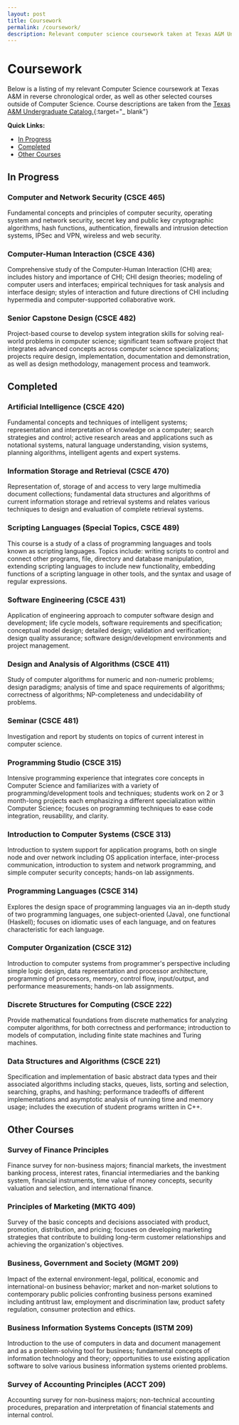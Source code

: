 ```yaml
---
layout: post
title: Coursework
permalink: /coursework/
description: Relevant computer science coursework taken at Texas A&M University.
---
```

# Coursework

Below is a listing of my relevant Computer Science coursework at Texas A&M in
reverse chronological order, as well as other selected courses outside of Computer
Science. Course descriptions are taken from the [Texas A&M Undergraduate
Catalog.](http://catalog.tamu.edu/undergraduate/engineering/computer-science/#coursestext){:target="_ blank"}

**Quick Links:**
 - [In Progress](#in-progress)
 - [Completed](#completed)
 - [Other Courses](#other-courses)

## In Progress

### Computer and Network Security (CSCE 465)
Fundamental concepts and principles of computer security, operating system and
network security, secret key and public key cryptographic algorithms, hash
functions, authentication, firewalls and intrusion detection systems, IPSec and
VPN, wireless and web security.

### Computer-Human Interaction (CSCE 436)
Comprehensive study of the Computer-Human Interaction (CHI) area; includes
history and importance of CHI; CHI design theories; modeling of computer users
and interfaces; empirical techniques for task analysis and interface design;
styles of interaction and future directions of CHI including hypermedia and
computer-supported collaborative work.

### Senior Capstone Design (CSCE 482)
Project-based course to develop system integration skills for solving real-world
problems in computer science; significant team software project that integrates
advanced concepts across computer science specializations; projects require
design, implementation, documentation and demonstration, as well as design
methodology, management process and teamwork.

## Completed

### Artificial Intelligence (CSCE 420)
Fundamental concepts and techniques of intelligent systems; representation and
interpretation of knowledge on a computer; search strategies and control; active
research areas and applications such as notational systems, natural language
understanding, vision systems, planning algorithms, intelligent agents and expert
systems.

### Information Storage and Retrieval (CSCE 470)
Representation of, storage of and access to very large multimedia document
collections; fundamental data structures and algorithms of current information
storage and retrieval systems and relates various techniques to design and
evaluation of complete retrieval systems.

### Scripting Languages (Special Topics, CSCE 489)
This course is a study of a class of programming languages and tools known as
scripting languages. Topics include: writing scripts to control and connect
other programs, file, directory and database manipulation, extending scripting
languages to include new functionality, embedding functions of a scripting
language in other tools, and the syntax and usage of regular expressions.

### Software Engineering (CSCE 431)
Application of engineering approach to computer software design and development;
life cycle models, software requirements and specification; conceptual model
design; detailed design; validation and verification; design quality assurance;
software design/development environments and project management.

### Design and Analysis of Algorithms (CSCE 411)
Study of computer algorithms for numeric and non-numeric problems; design
paradigms; analysis of time and space requirements of algorithms; correctness of
algorithms; NP-completeness and undecidability of problems.

### Seminar (CSCE 481)
Investigation and report by students on topics of current interest in computer
science.

### Programming Studio (CSCE 315)
Intensive programming experience that integrates core concepts in Computer
Science and familiarizes with a variety of programming/development tools and
techniques; students work on 2 or 3 month-long projects each emphasizing a
different specialization within Computer Science; focuses on programming
techniques to ease code integration, reusability, and clarity.

### Introduction to Computer Systems (CSCE 313)
Introduction to system support for application programs, both on single node and
over network including OS application interface, inter-process communication,
introduction to system and network programming, and simple computer security
concepts; hands-on lab assignments.

### Programming Languages (CSCE 314)
Explores the design space of programming languages via an in-depth study of two
programming languages, one subject-oriented (Java), one functional (Haskell);
focuses on idiomatic uses of each language, and on features characteristic for
each language.

### Computer Organization (CSCE 312)
Introduction to computer systems from programmer's perspective including simple
logic design, data representation and processor architecture, programming of
processors, memory, control flow, input/output, and performance measurements;
hands-on lab assignments.

### Discrete Structures for Computing (CSCE 222)
Provide mathematical foundations from discrete mathematics for analyzing
computer algorithms, for both correctness and performance; introduction to
models of computation, including finite state machines and Turing machines.

### Data Structures and Algorithms (CSCE 221)
Specification and implementation of basic abstract data types and their
associated algorithms including stacks, queues, lists, sorting and selection,
searching, graphs, and hashing; performance tradeoffs of different
implementations and asymptotic analysis of running time and memory usage;
includes the execution of student programs written in C++.

## Other Courses

### Survey of Finance Principles
Finance survey for non-business majors; financial markets, the investment
banking process, interest rates, financial intermediaries and the banking system,
financial instruments, time value of money concepts, security valuation and
selection, and international finance. 

### Principles of Marketing (MKTG 409)
Survey of the basic concepts and decisions associated with product, promotion,
distribution, and pricing; focuses on developing marketing strategies that
contribute to building long-term customer relationships and achieving the
organization's objectives.

### Business, Government and Society (MGMT 209)
Impact of the external environment-legal, political, economic and international-on
business behavior; market and non-market solutions to contemporary public policies
confronting business persons examined including antitrust law, employment and
discrimination law, product safety regulation, consumer protection and ethics.

### Business Information Systems Concepts (ISTM 209)
Introduction to the use of computers in data and document management and as a
problem-solving tool for business; fundamental concepts of information technology
and theory; opportunities to use existing application software to solve various
business information systems oriented problems.

### Survey of Accounting Principles (ACCT 209)
Accounting survey for non-business majors; non-technical accounting procedures,
preparation and interpretation of financial statements and internal control.
